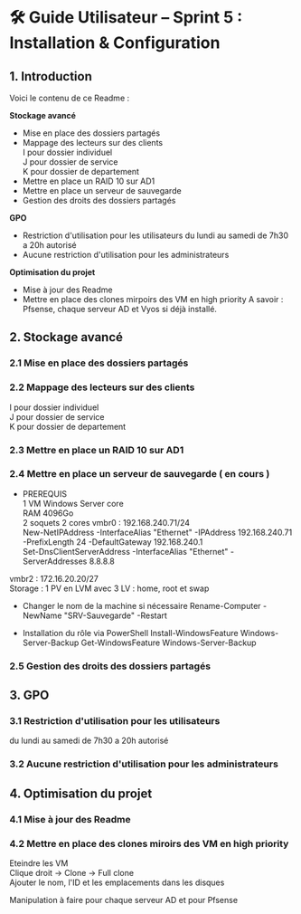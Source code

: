 # 🛠️ Guide Utilisateur – Sprint 5 : Installation & Configuration  

## 1. Introduction  
Voici le contenu de ce Readme :  

**Stockage avancé**   
- Mise en place des dossiers partagés  
- Mappage des lecteurs sur des clients  
I pour dossier individuel  
J pour dossier de service  
K pour dossier de departement
- Mettre en place un RAID 10 sur AD1
- Mettre en place un serveur de sauvegarde
- Gestion des droits des dossiers partagés

**GPO**  
- Restriction d'utilisation pour les utilisateurs
du lundi au samedi de 7h30 a 20h autorisé
- Aucune restriction d'utilisation pour les administrateurs

**Optimisation du projet**  
- Mise à jour des Readme
- Mettre en place des clones mirpoirs des VM en high priority
A savoir : Pfsense, chaque serveur AD et Vyos si déjà installé. 

  
## 2. Stockage avancé    

### 2.1 Mise en place des dossiers partagés  
### 2.2 Mappage des lecteurs sur des clients   
I pour dossier individuel  
J pour dossier de service   
K pour dossier de departement  
### 2.3 Mettre en place un RAID 10 sur AD1  

### 2.4 Mettre en place un serveur de sauvegarde  ( en cours )  
- PREREQUIS  
1 VM Windows Server core  
RAM 4096Go  
2 soquets 2 cores 
vmbr0 : 192.168.240.71/24  
New-NetIPAddress -InterfaceAlias "Ethernet" -IPAddress 192.168.240.71 -PrefixLength 24 -DefaultGateway 192.168.240.1  
Set-DnsClientServerAddress -InterfaceAlias "Ethernet" -ServerAddresses 8.8.8.8  

vmbr2 : 172.16.20.20/27  
Storage : 1 PV  en LVM avec 3 LV  : home, root et swap 

- Changer le nom de la machine si nécessaire 
Rename-Computer -NewName "SRV-Sauvegarde" -Restart

-  Installation du rôle via PowerShell
Install-WindowsFeature Windows-Server-Backup
Get-WindowsFeature Windows-Server-Backup



### 2.5 Gestion des droits des dossiers partagés  

## 3. GPO    

### 3.1 Restriction d'utilisation pour les utilisateurs  
du lundi au samedi de 7h30 a 20h autorisé  
### 3.2 Aucune restriction d'utilisation pour les administrateurs  

## 4. Optimisation du projet    

### 4.1 Mise à jour des Readme  

### 4.2 Mettre en place des clones miroirs des VM en high priority  
Eteindre les VM  
Clique droit -> Clone -> Full clone  
Ajouter le nom, l'ID et les emplacements dans les disques  

Manipulation à faire pour chaque serveur AD et pour Pfsense   
